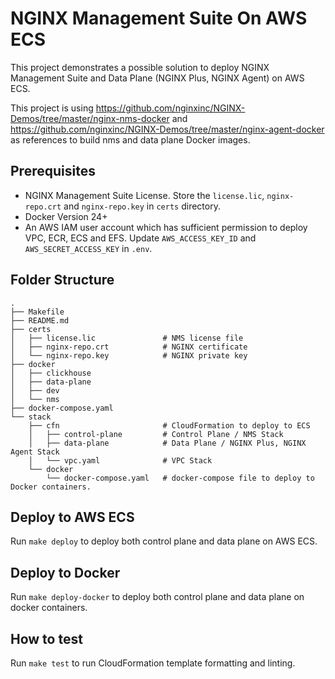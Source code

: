 # NGINX Management Suite On AWS ECS

This project demonstrates a possible solution to deploy NGINX Management Suite and Data Plane (NGINX Plus, NGINX Agent)
on AWS ECS.

This project is using https://github.com/nginxinc/NGINX-Demos/tree/master/nginx-nms-docker
and https://github.com/nginxinc/NGINX-Demos/tree/master/nginx-agent-docker as references to build nms and data plane
Docker images.

## Prerequisites

* NGINX Management Suite License. Store the `license.lic`, `nginx-repo.crt` and `nginx-repo.key` in `certs` directory.
* Docker Version 24+
* An AWS IAM user account which has sufficient permission to deploy VPC, ECR, ECS and EFS. Update `AWS_ACCESS_KEY_ID`
  and `AWS_SECRET_ACCESS_KEY` in `.env`.

## Folder Structure

```shell
.
├── Makefile
├── README.md
├── certs
│   ├── license.lic               # NMS license file
│   ├── nginx-repo.crt            # NGINX certificate
│   └── nginx-repo.key            # NGINX private key
├── docker
│   ├── clickhouse
│   ├── data-plane
│   ├── dev
│   └── nms
├── docker-compose.yaml
└── stack
    ├── cfn                       # CloudFormation to deploy to ECS
    │   ├── control-plane         # Control Plane / NMS Stack
    │   ├── data-plane            # Data Plane / NGINX Plus, NGINX Agent Stack
    │   └── vpc.yaml              # VPC Stack
    └── docker
        └── docker-compose.yaml   # docker-compose file to deploy to Docker containers.
```

## Deploy to AWS ECS

Run `make deploy` to deploy both control plane and data plane on AWS ECS.

## Deploy to Docker

Run `make deploy-docker` to deploy both control plane and data plane on docker containers.

## How to test

Run `make test` to run CloudFormation template formatting and linting.  
